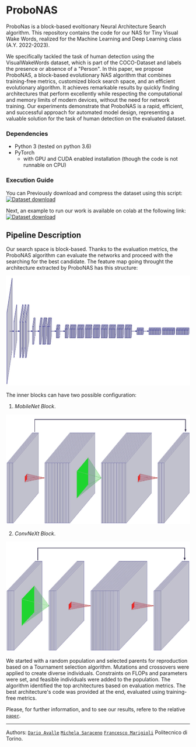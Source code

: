 # ProboNAS
ProboNas is a block-based evoltionary Neural Architecture Search algorithm.
This repository contains the code for our NAS for Tiny Visual Wake Words, realized for the Machine Learning and Deep Learning class (A.Y. 2022-2023).

We specifically tackled the task of human detection using the VisualWakeWords dataset, which is part of the COCO-Dataset and labels the presence or absence of a "Person". In this paper, we propose ProboNAS, a block-based evolutionary NAS algorithm that combines training-free metrics, customized block search space, and an efficient evolutionary algorithm. It achieves remarkable results by quickly finding architectures that perform excellently while respecting the computational and memory limits of modern devices, without the need for network training. Our experiments demonstrate that ProboNAS is a rapid, efficient, and successful approach for automated model design, representing a valuable solution for the task of human detection on the evaluated dataset.


### Dependencies
* Python 3 (tested on python 3.6)
* PyTorch
  * with GPU and CUDA enabled installation (though the code is not runnable on CPU)
 
### Execution Guide
You can Previously download and compress the dataset using this script: [![Dataset download](https://colab.research.google.com/assets/colab-badge.svg)](https://colab.research.google.com/drive/1zPJwTzZyh9xpxfFbhV1dmHH-FYe0ITa-#scrollTo=qkIbAzgB02De)

Next, an example to run our work is available on colab at the following link: [![Dataset download](https://colab.research.google.com/assets/colab-badge.svg)](https://colab.research.google.com/drive/13iaHOeUwYgUas3jofnPpXukBllm6fypu#scrollTo=W3tARQvUGkbb)

## Pipeline Description
Our search space is block-based. Thanks to the evaluation metrics, the ProboNAS algorithm can evaluate the networks and proceed with the searching for the best candidate. The feature map going throught the architecture extracted by ProboNAS has this structure:

<div align="center">
  <img src="https://github.com/FrancescoMarigioli98/ProboNAS/blob/main/imgs/Network.png" alt="Alt text" title="Network" width="700" height="300">
</div>

The inner blocks can have two possible configuration:
1. *MobileNet Block*.

<div align="center">
  <img src="https://github.com/FrancescoMarigioli98/ProboNAS/blob/main/imgs/Mobilenet.png" alt="Alt text" title="Preprocessing pipeline" width="700" height="300">
</div>




2. *ConvNeXt Block*.

<div align="center">
  <img src="https://github.com/FrancescoMarigioli98/ProboNAS/blob/main/imgs/Convnext.png" alt="Alt text" title="Preprocessing pipeline" width="700" height="300">
</div>

<p>

We started with a random population and selected parents for reproduction based on a Tournament selection algorithm. Mutations and crossovers were applied to create diverse individuals. Constraints on FLOPs and parameters were set, and feasible individuals were added to the population. The algorithm identified the top architectures based on evaluation metrics. The best architecture's code was provided at the end, evaluated using training-free metrics.

Please, for further information, and to see our results, refere to the relative [`paper`](https://github.com/FrancescoMarigioli98/ProboNAS/blob/main/ProboNAS.pdf).

----

Authors: [`Dario Avalle`](https://github.com/davalle99) [`Michela Saraceno`](https://github.com/michelasaraceno) [`Francesco Marigioli`](https://github.com/FrancescoMarigioli98) Politecnico di Torino. 

